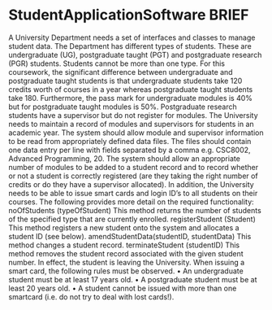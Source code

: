 # StudentApplicationSoftware BRIEF
A University Department needs a set of interfaces and classes to manage student data.
The Department has different types of students. These are undergraduate (UG), postgraduate
taught (PGT) and postgraduate research (PGR) students. Students cannot be more than one
type. For this coursework, the significant difference between undergraduate and postgraduate
taught students is that undergraduate students take 120 credits worth of courses in a year
whereas postgraduate taught students take 180. Furthermore, the pass mark for undergraduate
modules is 40% but for postgraduate taught modules is 50%. Postgraduate research students
have a supervisor but do not register for modules.
The University needs to maintain a record of modules and supervisors for students in an
academic year. The system should allow module and supervisor information to be read from
appropriately defined data files. The files should contain one data entry per line with fields
separated by a comma e.g. CSC8002, Advanced Programming, 20. The system should allow
an appropriate number of modules to be added to a student record and to record whether or not
a student is correctly registered (are they taking the right number of credits or do they have a
supervisor allocated).
In addition, the University needs to be able to issue smart cards and login ID’s to all students
on their courses. The following provides more detail on the required functionality:
noOfStudents (typeOfStudent)
This method returns the number of students of the specified type that are currently
enrolled.
registerStudent (Student)
This method registers a new student onto the system and allocates a student ID (see
below).
amendStudentData(studentID, studentData)
This method changes a student record.
terminateStudent (studentID)
This method removes the student record associated with the given student number. In
effect, the student is leaving the University.
When issuing a smart card, the following rules must be observed.
• An undergraduate student must be at least 17 years old.
• A postgraduate student must be at least 20 years old.
• A student cannot be issued with more than one smartcard (i.e. do not try to deal with
lost cards!).
